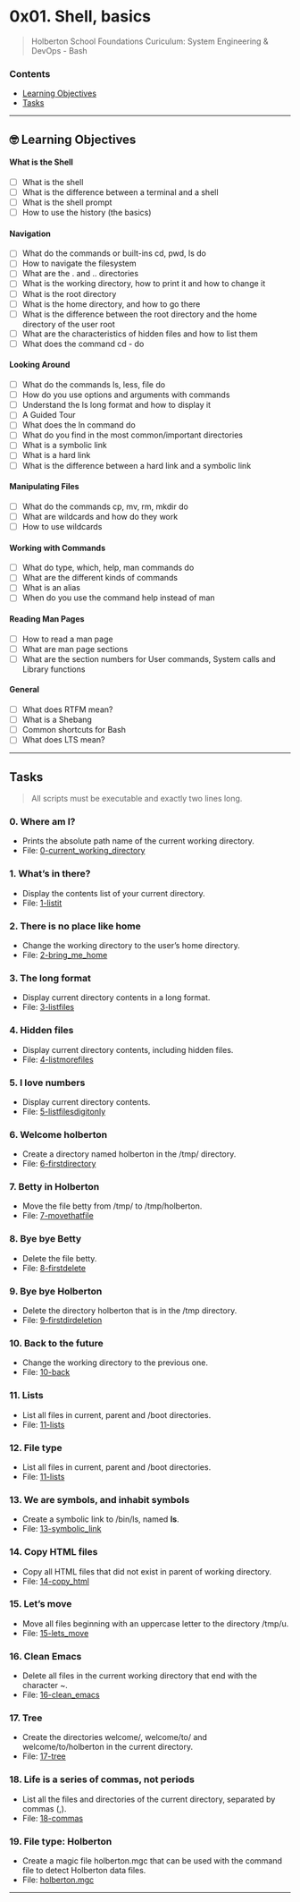# 0x01. Shell, basics
> Holberton School Foundations Curiculum: System Engineering & DevOps - Bash

### Contents
- [Learning Objectives](https://github.com/michedomingo/holberton-system_engineering-devops/tree/master/0x00-shell_basics/#basics)
- [Tasks](https://github.com/michedomingo/holberton-system_engineering-devops/tree/master/0x00-shell_basics/#tasks)
___
<a name="basics"></a>

## 🤓 Learning Objectives

#### What is the Shell
- [ ] What is the shell
- [ ] What is the difference between a terminal and a shell
- [ ] What is the shell prompt
- [ ] How to use the history (the basics)
#### Navigation
- [ ] What do the commands or built-ins cd, pwd, ls do
- [ ] How to navigate the filesystem
- [ ] What are the . and .. directories
- [ ] What is the working directory, how to print it and how to change it
- [ ] What is the root directory
- [ ] What is the home directory, and how to go there
- [ ] What is the difference between the root directory and the home directory of the user root
- [ ] What are the characteristics of hidden files and how to list them
- [ ] What does the command cd - do
#### Looking Around
- [ ] What do the commands ls, less, file do
- [ ] How do you use options and arguments with commands
- [ ] Understand the ls long format and how to display it
- [ ] A Guided Tour
- [ ] What does the ln command do
- [ ] What do you find in the most common/important directories
- [ ] What is a symbolic link
- [ ] What is a hard link
- [ ] What is the difference between a hard link and a symbolic link
#### Manipulating Files
- [ ] What do the commands cp, mv, rm, mkdir do
- [ ] What are wildcards and how do they work
- [ ] How to use wildcards
#### Working with Commands
- [ ] What do type, which, help, man commands do
- [ ] What are the different kinds of commands
- [ ] What is an alias
- [ ] When do you use the command help instead of man
#### Reading Man Pages
- [ ] How to read a man page
- [ ] What are man page sections
- [ ] What are the section numbers for User commands, System calls and Library functions
#### General
- [ ] What does RTFM mean?
- [ ] What is a Shebang
- [ ] Common shortcuts for Bash
- [ ] What does LTS mean?
___
<a name="tasks"></a>
## Tasks
> All scripts must be executable and exactly two lines long.

### 0. Where am I?
- Prints the absolute path name of the current working directory.
- File: [0-current_working_directory](https://github.com/michedomingo/holberton-system_engineering-devops/blob/master/0x00-shell_basics/0-current_working_directory)

### 1. What’s in there?
- Display the contents list of your current directory.
- File: [1-listit](https://github.com/michedomingo/holberton-system_engineering-devops/blob/master/0x00-shell_basics/1-listit)

### 2. There is no place like home
- Change the working directory to the user’s home directory.
- File: [2-bring_me_home](https://github.com/michedomingo/holberton-system_engineering-devops/blob/master/0x00-shell_basics/2-bring_me_home)

### 3. The long format 
- Display current directory contents in a long format.
- File: [3-listfiles](https://github.com/michedomingo/holberton-system_engineering-devops/blob/master/0x00-shell_basics/3-listfiles)

### 4. Hidden files
- Display current directory contents, including hidden files.
- File: [4-listmorefiles](https://github.com/michedomingo/holberton-system_engineering-devops/blob/master/0x00-shell_basics/4-listmorefiles)

### 5. I love numbers
- Display current directory contents.
- File: [5-listfilesdigitonly](https://github.com/michedomingo/holberton-system_engineering-devops/blob/master/0x00-shell_basics/5-listfilesdigitonly)

### 6. Welcome holberton
- Create a directory named holberton in the /tmp/ directory.
- File: [6-firstdirectory](https://github.com/michedomingo/holberton-system_engineering-devops/blob/master/0x00-shell_basics/6-firstdirectory)

### 7. Betty in Holberton
- Move the file betty from /tmp/ to /tmp/holberton.
- File: [7-movethatfile](https://github.com/michedomingo/holberton-system_engineering-devops/blob/master/0x00-shell_basics/7-movethatfile)

### 8. Bye bye Betty
- Delete the file betty.
- File: [8-firstdelete](https://github.com/michedomingo/holberton-system_engineering-devops/blob/master/0x00-shell_basics/8-firstdelete)

### 9. Bye bye Holberton
- Delete the directory holberton that is in the /tmp directory.
- File: [9-firstdirdeletion](https://github.com/michedomingo/holberton-system_engineering-devops/blob/master/0x00-shell_basics/9-firstdirdeletion)

### 10. Back to the future
- Change the working directory to the previous one.
- File: [10-back](https://github.com/michedomingo/holberton-system_engineering-devops/blob/master/0x00-shell_basics/10-back)

### 11. Lists
- List all files in current, parent and /boot directories.
- File: [11-lists](https://github.com/michedomingo/holberton-system_engineering-devops/blob/master/0x00-shell_basics/11-lists)

### 12. File type
- List all files in current, parent and /boot directories.
- File: [11-lists](https://github.com/michedomingo/holberton-system_engineering-devops/blob/master/0x00-shell_basics/11-lists)

### 13. We are symbols, and inhabit symbols
- Create a symbolic link to /bin/ls, named __ls__.
- File: [13-symbolic_link](https://github.com/michedomingo/holberton-system_engineering-devops/blob/master/0x00-shell_basics/13-symbolic_link)

### 14. Copy HTML files
- Copy all HTML files that did not exist in parent of working directory.
- File: [14-copy_html](https://github.com/michedomingo/holberton-system_engineering-devops/blob/master/0x00-shell_basics/14-copy_html)

### 15. Let’s move
- Move all files beginning with an uppercase letter to the directory /tmp/u.
- File: [15-lets_move](https://github.com/michedomingo/holberton-system_engineering-devops/blob/master/0x00-shell_basics/15-lets_move)

### 16. Clean Emacs
- Delete all files in the current working directory that end with the character ~.
- File: [16-clean_emacs](https://github.com/michedomingo/holberton-system_engineering-devops/blob/master/0x00-shell_basics/16-clean_emacs)

### 17. Tree
- Create the directories welcome/, welcome/to/ and welcome/to/holberton in the current directory.
- File: [17-tree](https://github.com/michedomingo/holberton-system_engineering-devops/blob/master/0x00-shell_basics/17-tree)

### 18. Life is a series of commas, not periods
- List all the files and directories of the current directory, separated by commas (,).
- File: [18-commas](https://github.com/michedomingo/holberton-system_engineering-devops/blob/master/0x00-shell_basics/18-commas)

### 19. File type: Holberton
- Create a magic file holberton.mgc that can be used with the command file to detect Holberton data files. 
- File: [holberton.mgc](https://github.com/michedomingo/holberton-system_engineering-devops/blob/master/0x00-shell_basics/holberton.mgc)
___
